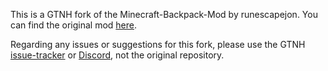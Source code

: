 This is a GTNH fork of the Minecraft-Backpack-Mod by runescapejon.
You can find the original mod
[here](https://github.com/runescapejon/Minecraft-Backpack-Mod).

Regarding any issues or suggestions for this fork, please use the GTNH
[issue-tracker](https://github.com/GTNewHorizons/GT-New-Horizons-Modpack/issues/) or
[Discord](https://discord.com/invite/gtnh), not the original repository.
